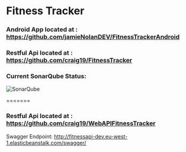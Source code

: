 # Fitness Tracker
### Android App located at : https://github.com/jamieNolanDEV/FitnessTrackerAndroid
### Restful Api located at : https://github.com/craig19/FitnessTracker
### Current SonarQube Status:
![SonarQube](https://raw.githubusercontent.com/jamieNolanDEV/FitnessTrackerAndroid/Development/Sonar/SonarQube.PNG)

=======
### Restful Api located at : https://github.com/craig19/WebAPIFitnessTracker
Swagger Endpoint: http://fitnessapi-dev.eu-west-1.elasticbeanstalk.com/swagger/

